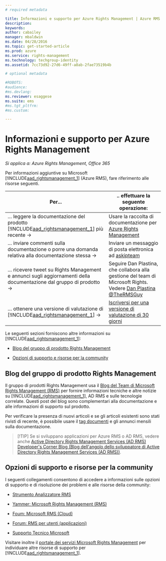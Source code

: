 ```yaml
---
# required metadata

title: Informazioni e supporto per Azure Rights Management | Azure RMS
description:
keywords:
author: cabailey
manager: mbaldwin
ms.date: 04/28/2016
ms.topic: get-started-article
ms.prod: azure
ms.service: rights-management
ms.technology: techgroup-identity
ms.assetid: 7cc73d92-27d6-49ff-a8ab-2fae73519b4b

# optional metadata

#ROBOTS:
#audience:
#ms.devlang:
ms.reviewer: esaggese
ms.suite: ems
#ms.tgt_pltfrm:
#ms.custom:

---
```


# Informazioni e supporto per Azure Rights Management

*Si applica a: Azure Rights Management, Office 365*

Per informazioni aggiuntive su Microsoft [!INCLUDE[aad_rightsmanagement_1](../includes/aad_rightsmanagement_1_md.md)] (Azure RMS), fare riferimento alle risorse seguenti.

|Per...|.. effettuare la seguente operazione:|
|----------------|---------------|
|… leggere la documentazione del prodotto [!INCLUDE[aad_rightsmanagement_1](../includes/aad_rightsmanagement_1_md.md)] più recente →|Usare la raccolta di documentazione per [Azure Rights Management](../understand-explore/azure-rights-management.md)|
|… inviare commenti sulla documentazione o porre una domanda relativa alla documentazione stessa →|Inviare un messaggio di posta elettronica ad [askipteam](mailto:%20askipteam@microsoft.com?subject=Documentation%20feedback)|
|… ricevere tweet su Rights Management e annunci sugli aggiornamenti della documentazione dal gruppo di prodotto →|Seguire Dan Plastina, che collabora alla gestione del team di Microsoft Rights. Vedere [Dan Plastina @TheRMSGuy](https://twitter.com/TheRMSGuy)|
|… ottenere una versione di valutazione di [!INCLUDE[aad_rightsmanagement_1](../includes/aad_rightsmanagement_1_md.md)] →|[Iscriversi per una versione di valutazione di 30 giorni](https://portal.microsoftonline.com/Signup/MainSignUp15.aspx?&amp;OfferId=A43415D3-404C-4df3-B31B-AAD28118A778&amp;dl=RIGHTSMANAGEMENT&amp;ali=1)|
Le seguenti sezioni forniscono altre informazioni su [!INCLUDE[aad_rightsmanagement_1](../includes/aad_rightsmanagement_1_md.md)]:


-   [Blog del gruppo di prodotto Rights Management](information-support.md#BKMK_ProductGroupBlog)

-   [Opzioni di supporto e risorse per la community](#support-options-and-community-resources)


## Blog del gruppo di prodotto Rights Management
Il gruppo di prodotti Rights Management usa il [Blog del Team di Microsoft Rights Management (RMS)](http://blogs.technet.com/b/rms/) per fornire informazioni tecniche e altre notizie su [!INCLUDE[aad_rightsmanagement_1](../includes/aad_rightsmanagement_1_md.md)], AD RMS e sulle tecnologie correlate. Questi post del blog sono complementari alla documentazione e alle informazioni di supporto sul prodotto.

Per verificare la presenza di nuovi articoli e se gli articoli esistenti sono stati rivisti di recente, è possibile usare il [tag documenti](http://blogs.technet.com/b/rms/archive/tags/docs/) e gli annunci mensili sulla documentazione.

> [!TIP] Se si sviluppano applicazioni per Azure RMS o AD RMS, vedere anche [Active Directory Rights Management Services (AD RMS) Developer's Corner Blog (Blog dell'angolo dello sviluppatore di Active Directory Rights Management Services (AD RMS))](http://blogs.msdn.com/b/rms/).

## Opzioni di supporto e risorse per la community
I seguenti collegamenti consentono di accedere a informazioni sulle opzioni di supporto e di risoluzione dei problemi e alle risorse della community:

-   [Strumento Analizzatore RMS](http://www.microsoft.com/en-us/download/details.aspx?id=46437)

-   [Yammer: Microsoft Rights Management (RMS)](http://www.yammer.com/AskIPTeam)

-   [Foum: Microsoft RMS (Cloud)](https://social.technet.microsoft.com/Forums/en-US/home?forum=rmscloud)

-   [Forum: RMS per utenti (applicazioni)](https://social.technet.microsoft.com/Forums/en-US/home?forum=rmsapps)

-   [Supporto Tecnico Microsoft](http://go.microsoft.com/fwlink/?LinkId=243064)

Visitare inoltre il [portale dei servizi Microsoft Rights Management](http://www.microsoft.com/rms) per individuare altre risorse di supporto per [!INCLUDE[aad_rightsmanagement_1](../includes/aad_rightsmanagement_1_md.md)].





<!--HONumber=May16_HO2-->


